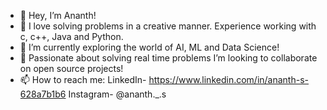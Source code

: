 - 👋 Hey, I’m Ananth!
- 👀 I love solving problems in a creative manner.
      Experience working with c, c++, Java and Python.
- 🌱 I’m currently exploring the world of AI, ML and Data Science!
- 💞️ Passionate about solving real time problems
      I’m looking to collaborate on open source projects!
- 📫 How to reach me: LinkedIn- https://www.linkedin.com/in/ananth-s-628a7b1b6
                      Instagram- @ananth._.s

<!---
Ananth09 is a ✨ special ✨ repository because its `README.md` (this file) appears on your GitHub profile.
You can click the Preview link to take a look at your changes.
--->
